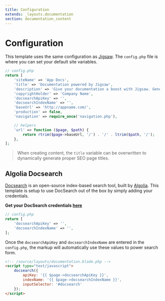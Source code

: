 ```yaml
---
title: Configuration
extends: _layouts.documentation
section: documentation_content
---
```



# Configuration

This template uses the same configuration as [Jigsaw](https://jigsaw.tighten.co/docs/site-variables/). The `config.php` file is where you can set your default site variables.

```php
// config.php
return [
    'siteName' => 'App Docs',
    'title' => 'Documentation powered by Jigsaw',
    'description' => 'Give your documentation a boost with Jigsaw. Generate elegant, static, docs quickly and easily.',
    'copyrightHolder' => 'Company Name',
    'docsearchApiKey' => '',
    'docsearchIndexName' => '',
    'baseUrl' => 'http://appname.com/',
    'production' => false,
    'navigation' => require_once('navigation.php'),

    // helpers
    'url' => function ($page, $path) {
        return rtrim($page->baseUrl, '/') . '/' . ltrim($path, '/');
    },
];
```
> When creating content, the `title` variable can be overwritten to dynamically generate proper SEO page titles.

## Algolia Docsearch

[Docsearch](https://community.algolia.com/docsearch/) is an open-source index-based search tool, built by [Algolia](https://www.algolia.com). This template is setup to use DocSearch out of the box by simply adding your credentials.

**Get your DocSearch credentials [here](https://community.algolia.com/docsearch/#join-docsearch-program)**

```php
// config.php
return [
    'docsearchApiKey' => '',
    'docsearchIndexName' => '',
];
```

Once the `docsearchApiKey` and `docsearchIndexName` are entered in the `config.php`, the markup will automatically use these values to power search form.

```html
<!-- /source/layouts/documentation.blade.php -->
<script type="text/javascript">
    docsearch({
        apiKey: '{{ $page->docsearchApiKey }}',
        indexName: '{{ $page->docsearchIndexName }}',
        inputSelector: '#docsearch'
    });
</script>
```
